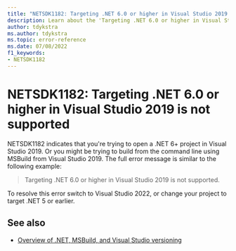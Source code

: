 ```yaml
---
title: "NETSDK1182: Targeting .NET 6.0 or higher in Visual Studio 2019 is not supported."
description: Learn about the 'Targeting .NET 6.0 or higher in Visual Studio 2019 is not supported' error message.
author: tdykstra
ms.author: tdykstra
ms.topic: error-reference
ms.date: 07/08/2022
f1_keywords:
- NETSDK1182
---
```

# NETSDK1182: Targeting .NET 6.0 or higher in Visual Studio 2019 is not supported

NETSDK1182 indicates that you're trying to open a .NET 6+ project in Visual Studio 2019. Or you might be trying to build from the command line using MSBuild from Visual Studio 2019. The full error message is similar to the following example:

> Targeting .NET 6.0 or higher in Visual Studio 2019 is not supported.

To resolve this error switch to Visual Studio 2022, or change your project to target .NET 5 or earlier.

## See also

* [Overview of .NET, MSBuild, and Visual Studio versioning](../../porting/versioning-sdk-msbuild-vs.md)
